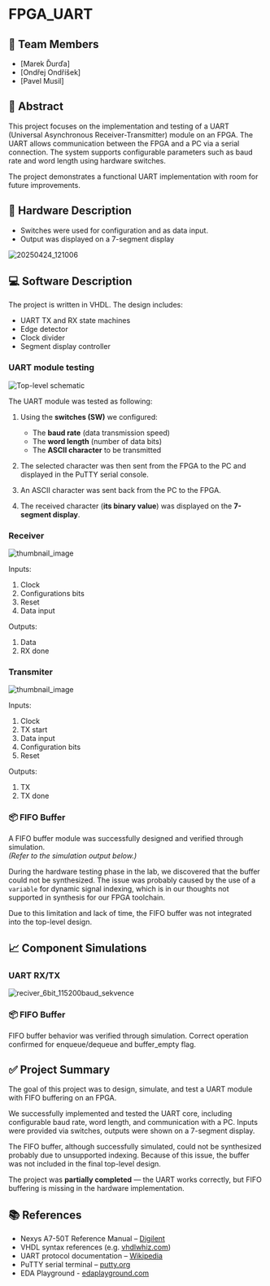# FPGA_UART

## 👥 Team Members

- [Marek Ďurďa]
- [Ondřej Ondříšek]  
- [Pavel Musil]

## 📝 Abstract

This project focuses on the implementation and testing of a UART (Universal Asynchronous Receiver-Transmitter) module on an FPGA. The UART allows communication between the FPGA and a PC via a serial connection. The system supports configurable parameters such as baud rate and word length using hardware switches.

The project demonstrates a functional UART implementation with room for future improvements.

## 🔧 Hardware Description 

- Switches were used for configuration and as data input.
- Output was displayed on a 7-segment display

![20250424_121006](https://github.com/user-attachments/assets/286023f0-34c9-45be-a56e-0d10463e93aa)

## 💻 Software Description

The project is written in VHDL. The design includes:

- UART TX and RX state machines
- Edge detector
- Clock divider
- Segment display controller

### UART module testing

![Top-level schematic](https://github.com/user-attachments/assets/1d76a09e-101a-47b9-8a97-def205739b2e)

The UART module was tested as following:

1. Using the **switches (SW)** we configured:
   - The **baud rate** (data transmission speed)
   - The **word length** (number of data bits)
   - The **ASCII character** to be transmitted

2. The selected character was then sent from the FPGA to the PC and displayed in the PuTTY serial console.

3. An ASCII character was sent back from the PC to the FPGA.

4. The received character (**its binary value**) was displayed on the **7-segment display**.



### Receiver

![thumbnail_image](https://github.com/user-attachments/assets/afb98a04-9d87-4f61-b18e-1056e1194ba0)

Inputs:
1) Clock
2) Configurations bits
3) Reset
4) Data input

Outputs:
1) Data
2) RX done


### Transmiter

![thumbnail_image](https://github.com/user-attachments/assets/048f75a0-91db-4b56-8333-fce31b304478)

Inputs:
1) Clock
2) TX start
3) Data input
4) Configuration bits
5) Reset

Outputs:
1) TX
2) TX done


### 📦 FIFO Buffer

A FIFO buffer module was successfully designed and verified through simulation.  
*(Refer to the simulation output below.)*

During the hardware testing phase in the lab, we discovered that the buffer could not be synthesized. The issue was probably caused by the use of a `variable` for dynamic signal indexing, which is in our thoughts not supported in synthesis for our FPGA toolchain.

Due to this limitation and lack of time, the FIFO buffer was not integrated into the top-level design.

## 📈 Component Simulations

### UART RX/TX

![reciver_6bit_115200baud_sekvence](https://github.com/user-attachments/assets/80deb0e9-d045-4833-a6e7-ba74560535d6)

### 📦 FIFO Buffer

FIFO buffer behavior was verified through simulation. Correct operation confirmed for enqueue/dequeue and buffer_empty flag.  


## ✅ Project Summary

The goal of this project was to design, simulate, and test a UART module with FIFO buffering on an FPGA.

We successfully implemented and tested the UART core, including configurable baud rate, word length, and communication with a PC. Inputs were provided via switches, outputs were shown on a 7-segment display.

The FIFO buffer, although successfully simulated, could not be synthesized probably due to unsupported indexing. Because of this issue, the buffer was not included in the final top-level design.

The project was **partially completed** — the UART works correctly, but FIFO buffering is missing in the hardware implementation.

## 📚 References

- Nexys A7-50T Reference Manual – [Digilent](https://digilent.com/reference/programmable-logic/nexys-a7/start)
- VHDL syntax references (e.g. [vhdlwhiz.com](https://vhdlwhiz.com/))
- UART protocol documentation – [Wikipedia](https://en.wikipedia.org/wiki/Universal_asynchronous_receiver-transmitter)
- PuTTY serial terminal – [putty.org](https://www.putty.org/)
- EDA Playground - [edaplayground.com](https://www.edaplayground.com/)
